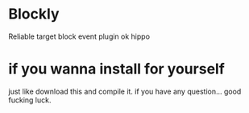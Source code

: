 # Blockly
Reliable target block event plugin
ok
hippo
# if you wanna install for yourself
just like download this and compile it.
if you have any question... good fucking luck.
